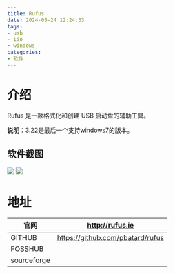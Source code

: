 ```yaml
---
title: Rufus
date: 2024-05-24 12:24:33
tags:
- usb
- iso
- windows
categories:
- 软件
---
```


# 介绍

Rufus 是一款格式化和创建 USB 启动盘的辅助工具。
<!-- more -->
**说明**：3.22是最后一个支持windows7的版本。

## 软件截图

![](https://drive.ljzd.link/api/raw/?path=/Images/blog/screenshot1_zh_CN.png&odpt=f68a9f95c330098a55256b6d2d21ff1901798a4b6b132b3ab94d33c0ba017543&proxy=true)
![](https://drive.ljzd.link/api/raw/?path=/Images/blog/screenshot2_en.png&odpt=f68a9f95c330098a55256b6d2d21ff1901798a4b6b132b3ab94d33c0ba017543&proxy=true)

# 地址
| 官网      | http://rufus.ie |
| ----------- | ----------- |
| GITHUB      | https://github.com/pbatard/rufus       |
| FOSSHUB     |          |
| sourceforge |          |
